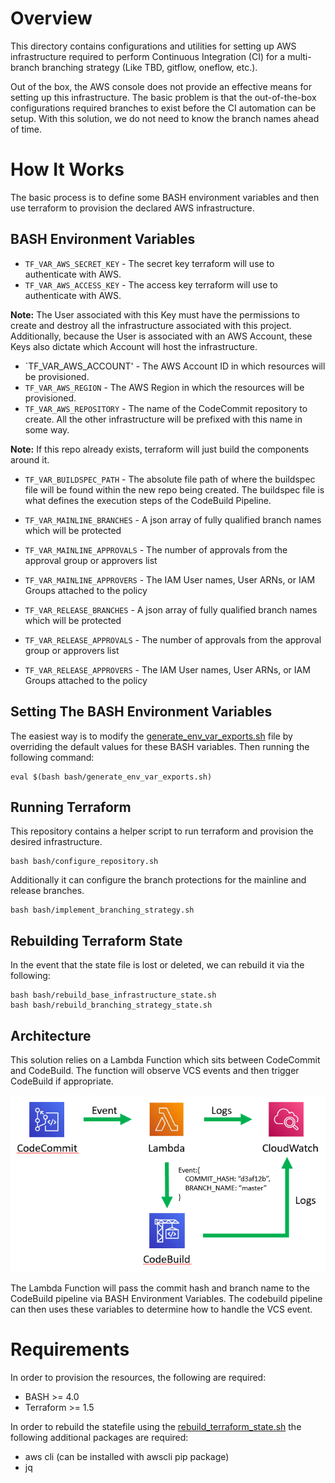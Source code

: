 # Overview

This directory contains configurations and utilities for setting up AWS infrastructure required to perform Continuous Integration (CI) for a multi-branch branching strategy (Like TBD, gitflow, oneflow, etc.).

Out of the box, the AWS console does not provide an effective means for setting up this infrastructure. The basic problem is that the out-of-the-box configurations required branches to exist before the CI automation can be setup. With this solution, we do not need to know the branch names ahead of time.

# How It Works
The basic process is to define some BASH environment variables and then use terraform to provision the declared AWS infrastructure.

## BASH Environment Variables
- `TF_VAR_AWS_SECRET_KEY` - The secret key terraform will use to authenticate with AWS. 
- `TF_VAR_AWS_ACCESS_KEY` - The access key terraform will use to authenticate with AWS.

**Note:** The User associated with this Key must have the permissions to create and destroy all the infrastructure associated with this project. Additionally, because the User is associated with an AWS Account, these Keys also dictate which Account will host the infrastructure.

- `TF_VAR_AWS_ACCOUNT' - The AWS Account ID in which resources will be provisioned.
- `TF_VAR_AWS_REGION` - The AWS Region in which the resources will be provisioned.
- `TF_VAR_AWS_REPOSITORY` - The name of the CodeCommit repository to create. All the other infrastructure will be prefixed with this name in some way.

**Note:** If this repo already exists, terraform will just build the components around it.

- `TF_VAR_BUILDSPEC_PATH` - The absolute file path of where the buildspec file will be found within the new repo being created. The buildspec file is what defines the execution steps of the CodeBuild Pipeline.

- `TF_VAR_MAINLINE_BRANCHES` - A json array of fully qualified branch names which will be protected
- `TF_VAR_MAINLINE_APPROVALS` - The number of approvals from the approval group or approvers list
- `TF_VAR_MAINLINE_APPROVERS` - The IAM User names, User ARNs, or IAM Groups attached to the policy
- `TF_VAR_RELEASE_BRANCHES`  - A json array of fully qualified branch names which will be protected
- `TF_VAR_RELEASE_APPROVALS` - The number of approvals from the approval group or approvers list
- `TF_VAR_RELEASE_APPROVERS` - The IAM User names, User ARNs, or IAM Groups attached to the policy

## Setting The BASH Environment Variables
The easiest way is to modify the [generate_env_var_exports.sh](bash/generate_env_var_exports.sh) file by overriding the default values for these BASH variables. Then running the following command:

```
eval $(bash bash/generate_env_var_exports.sh)
```

## Running Terraform
This repository contains a helper script to run terraform and provision the desired infrastructure.

```
bash bash/configure_repository.sh
```

Additionally it can configure the branch protections for the mainline and release branches.

```
bash bash/implement_branching_strategy.sh
```

## Rebuilding Terraform State
In the event that the state file is lost or deleted, we can rebuild it via the following:

```
bash bash/rebuild_base_infrastructure_state.sh
bash bash/rebuild_branching_strategy_state.sh
```

## Architecture

This solution relies on a Lambda Function which sits between CodeCommit and CodeBuild. The function will observe VCS events and then trigger CodeBuild if appropriate.

<center><img src=./images/Architecture.png></center>

The Lambda Function will pass the commit hash and branch name to the CodeBuild pipeline via BASH Environment Variables. The codebuild pipeline can then uses these variables to determine how to handle the VCS event.

# Requirements
In order to provision the resources, the following are required:
- BASH >= 4.0
- Terraform >= 1.5

In order to rebuild the statefile using the [rebuild_terraform_state.sh](./bash/rebuild_terraform_state.sh) the following additional packages are required:
- aws cli (can be installed with awscli pip package)
- jq
